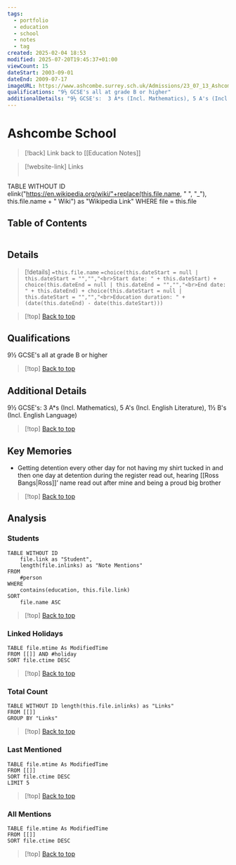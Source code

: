 ```yaml
---
tags:
  - portfolio
  - education
  - school
  - notes
  - tag
created: 2025-02-04 18:53
modified: 2025-07-20T19:45:37+01:00
viewCount: 15
dateStart: 2003-09-01
dateEnd: 2009-07-17
imageURL: https://www.ashcombe.surrey.sch.uk/Admissions/23_07_13_Ashcombe_Facade___74A1923_WEB.jpg
qualifications: "9½ GCSE's all at grade B or higher"
additionalDetails: "9½ GCSE's:  3 A*s (Incl. Mathematics), 5 A's (Incl. English Literature), 1½ B's (Incl. English Language)"
---
```

# Ashcombe School

> [!back] Link back to [[Education Notes]]

>[!website-link] Links
>```dataview
TABLE WITHOUT ID elink("https://en.wikipedia.org/wiki/"+replace(this.file.name, " ", "_"), this.file.name + " Wiki") as "Wikipedia Link"
WHERE file = this.file

## Table of Contents
```table-of-contents
```

## Details

>[!details]  `=this.file.name`
>`=choice(this.dateStart = null | this.dateStart = "","","<br>Start date: " + this.dateStart) + choice(this.dateEnd = null | this.dateEnd = "","","<br>End date: " + this.dateEnd) + choice(this.dateStart = null | this.dateStart = "","","<br>Education duration: " + (date(this.dateEnd) - date(this.dateStart)))`

>[!top] [Back to top](#Table%20of%20Contents)

## Qualifications

9½ GCSE's all at grade B or higher

>[!top] [Back to top](#Table%20of%20Contents)

## Additional Details

9½ GCSE's:  3 A*s (Incl. Mathematics), 5 A's (Incl. English Literature), 1½ B's (Incl. English Language)

>[!top] [Back to top](#Table%20of%20Contents)

## Key Memories

- Getting detention every other day for not having my shirt tucked in and then one day at detention during the register read out, hearing [[Ross Bangs|Ross]]’ name read out after mine and being a proud big brother

>[!top] [Back to top](#Table%20of%20Contents)

## Analysis

### Students

```dataview
TABLE WITHOUT ID
	file.link as "Student",
	length(file.inlinks) as "Note Mentions"
FROM
	#person
WHERE
	contains(education, this.file.link)
SORT
	file.name ASC
```

>[!top] [Back to top](#Table%20of%20Contents)

### Linked Holidays

```dataview
TABLE file.mtime As ModifiedTime
FROM [[]] AND #holiday 
SORT file.ctime DESC
```

>[!top] [Back to top](#Table%20of%20Contents)

### Total Count

```dataview
TABLE WITHOUT ID length(this.file.inlinks) as "Links"
FROM [[]]
GROUP BY "Links"
```

>[!top] [Back to top](#Table%20of%20Contents)

### Last Mentioned

```dataview
TABLE file.mtime As ModifiedTime
FROM [[]]
SORT file.ctime DESC
LIMIT 5
```

>[!top] [Back to top](#Table%20of%20Contents)

### All Mentions

```dataview
TABLE file.mtime As ModifiedTime
FROM [[]]
SORT file.ctime DESC
```

>[!top] [Back to top](#Table%20of%20Contents)